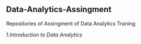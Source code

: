 ## Data-Analytics-Assingment
Repositories of Assingment of Data Analytics Traning

1.*Introduction to Data Analytics*

